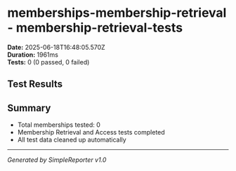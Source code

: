 # memberships-membership-retrieval - membership-retrieval-tests

**Date:** 2025-06-18T16:48:05.570Z  
**Duration:** 1961ms  
**Tests:** 0 (0 passed, 0 failed)

## Test Results



## Summary

- Total memberships tested: 0
- Membership Retrieval and Access tests completed
- All test data cleaned up automatically

---
*Generated by SimpleReporter v1.0*
